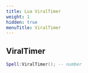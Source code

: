 ```yaml
---
title: Lua ViralTimer
weight: 1
hidden: true
menuTitle: ViralTimer
---
```

## ViralTimer
```lua
Spell:ViralTimer(); -- number
```